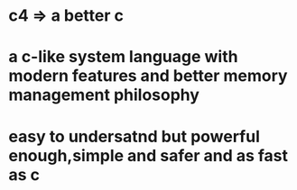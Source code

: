 # c4 => a better c
# a c-like system language with modern features and better memory management philosophy
# easy to undersatnd but powerful enough,simple and safer and as fast as c
